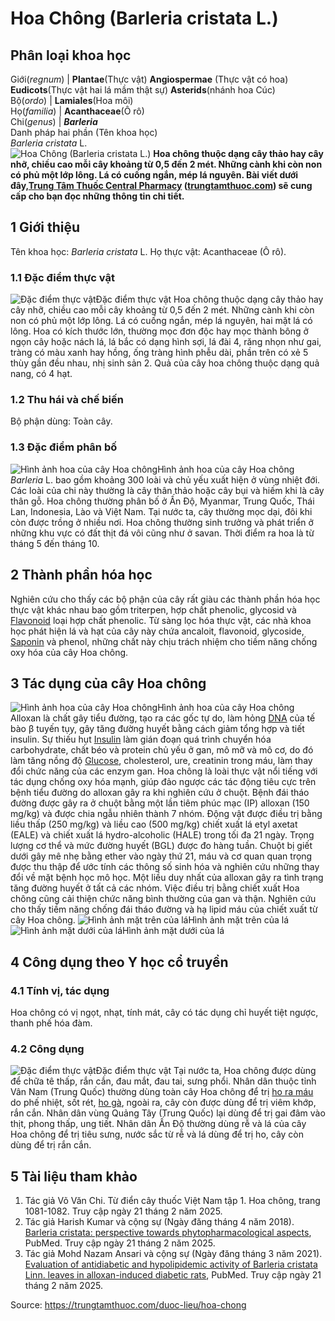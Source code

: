 # Hoa Chông (Barleria cristata L.)

Phân loại khoa học  
---  
Giới(_regnum_) |  **Plantae**(Thực vật) **Angiospermae** (Thực vật có hoa) **Eudicots**(Thực vật hai lá mầm thật sự) **Asterids**(nhánh hoa Cúc)  
Bộ(_ordo_) | **Lamiales**(Hoa môi)  
Họ(_familia_) | **Acanthaceae**(Ô rô)  
Chi(_genus_) | **_Barleria_**  
Danh pháp hai phần (Tên khoa học)  
_Barleria cristata_ L.  
![Hoa Chông \(Barleria cristata L.\)](https://trungtamthuoc.com/images/others/cay-hoa-chong-3242.jpg)
**Hoa chông thuộc dạng cây thảo hay cây nhỡ, chiều cao mỗi cây khoảng từ 0,5 đến 2 mét. Những cành khi còn non có phủ một lớp lông. Lá có cuống ngắn, mép lá nguyên. Bài viết dưới đây,[Trung Tâm Thuốc Central Pharmacy](https://trungtamthuoc.com/ "Trung Tâm Thuốc Central Pharmacy") ([trungtamthuoc.com](https://trungtamthuoc.com/ "trungtamthuoc.com")) sẽ cung cấp cho bạn đọc những thông tin chi tiết.**
##  1 Giới thiệu
Tên khoa học: _Barleria cristata_ L.
Họ thực vật: Acanthaceae (Ô rô).
### 1.1 Đặc điểm thực vật
![Đặc điểm thực vật](https://trungtamthuoc.com/images/item/cay-hoa-chong-0.jpg)Đặc điểm thực vật
Hoa chông thuộc dạng cây thảo hay cây nhỡ, chiều cao mỗi cây khoảng từ 0,5 đến 2 mét. Những cành khi còn non có phủ một lớp lông.
Lá có cuống ngắn, mép lá nguyên, hai mặt lá có lông.
Hoa có kích thước lớn, thường mọc đơn độc hay mọc thành bông ở ngọn cây hoặc nách lá, lá bắc có dạng hình sợi, lá đài 4, răng nhọn như gai, tràng có màu xanh hay hồng, ống tràng hình phễu dài, phần trên có xẻ 5 thùy gần đều nhau, nhị sinh sản 2.
Quả của cây hoa chông thuộc dạng quả nang, có 4 hạt.
### 1.2 Thu hái và chế biến
Bộ phận dùng: Toàn cây.
### 1.3 Đặc điểm phân bố
![Hình ảnh hoa của cây Hoa chông](https://trungtamthuoc.com/images/item/cay-hoa-chong-1.jpg)Hình ảnh hoa của cây Hoa chông
 _Barleria_ L. bao gồm khoảng 300 loài và chủ yếu xuất hiện ở vùng nhiệt đới. Các loài của chi này thường là cây thân thảo hoặc cây bụi và hiếm khi là cây thân gỗ.
Hoa chông thường phân bố ở Ấn Độ, Myanmar, Trung Quốc, Thái Lan, Indonesia, Lào và Việt Nam. Tại nước ta, cây thường mọc dại, đôi khi còn được trồng ở nhiều nơi.
Hoa chông thường sinh trưởng và phát triển ở những khu vực có đất thịt đá vôi cũng như ở savan.
Thời điểm ra hoa là từ tháng 5 đến tháng 10.
##  2 Thành phần hóa học
Nghiên cứu cho thấy các bộ phận của cây rất giàu các thành phần hóa học thực vật khác nhau bao gồm triterpen, hợp chất phenolic, glycosid và [Flavonoid](https://trungtamthuoc.com/hoat-chat/flavonoid "Flavonoid") loại hợp chất phenolic.
Từ sàng lọc hóa thực vật, các nhà khoa học phát hiện lá và hạt của cây này chứa ancaloit, flavonoid, glycoside, [Saponin](https://trungtamthuoc.com/hoat-chat/saponin "Saponin") và phenol, những chất này chịu trách nhiệm cho tiềm năng chống oxy hóa của cây Hoa chông.
##  3 Tác dụng của cây Hoa chông
![Hình ảnh hoa của cây Hoa chông](https://trungtamthuoc.com/images/item/cay-hoa-chong-2.jpg)Hình ảnh hoa của cây Hoa chông
Alloxan là chất gây tiểu đường, tạo ra các gốc tự do, làm hỏng [DNA](https://trungtamthuoc.com/hoat-chat/dna "DNA") của tế bào β tuyến tụy, gây tăng đường huyết bằng cách giảm tổng hợp và tiết insulin. Sự thiếu hụt [Insulin](https://trungtamthuoc.com/hoat-chat/insulin "Insulin") làm gián đoạn quá trình chuyển hóa carbohydrate, chất béo và protein chủ yếu ở gan, mô mỡ và mô cơ, do đó làm tăng nồng độ [Glucose](https://trungtamthuoc.com/hoat-chat/glucose "Glucose"), cholesterol, ure, creatinin trong máu, làm thay đổi chức năng của các enzym gan. Hoa chông là loài thực vật nổi tiếng với tác dụng chống oxy hóa mạnh, giúp đảo ngược các tác động tiêu cực trên bệnh tiểu đường do alloxan gây ra khi nghiên cứu ở chuột.
Bệnh đái tháo đường được gây ra ở chuột bằng một lần tiêm phúc mạc (IP) alloxan (150 mg/kg) và được chia ngẫu nhiên thành 7 nhóm. Động vật được điều trị bằng liều thấp (250 mg/kg) và liều cao (500 mg/kg) chiết xuất lá etyl axetat (EALE) và chiết xuất lá hydro-alcoholic (HALE) trong tối đa 21 ngày. Trọng lượng cơ thể và mức đường huyết (BGL) được đo hàng tuần. Chuột bị giết dưới gây mê nhẹ bằng ether vào ngày thứ 21, máu và cơ quan quan trọng được thu thập để ước tính các thông số sinh hóa và nghiên cứu những thay đổi về mặt bệnh học mô học. Một liều duy nhất của alloxan gây ra tình trạng tăng đường huyết ở tất cả các nhóm.
Việc điều trị bằng chiết xuất Hoa chông cũng cải thiện chức năng bình thường của gan và thận. Nghiên cứu cho thấy tiềm năng chống đái tháo đường và hạ lipid máu của chiết xuất từ cây Hoa chông.
![Hình ảnh mặt trên của lá](https://trungtamthuoc.com/images/item/cay-hoa-chong-3.jpg)Hình ảnh mặt trên của lá![Hình ảnh mặt dưới của lá](https://trungtamthuoc.com/images/item/cay-hoa-chong-5.jpg)Hình ảnh mặt dưới của lá
##  4 Công dụng theo Y học cổ truyền
### 4.1 Tính vị, tác dụng
Hoa chông có vị ngọt, nhạt, tính mát, cây có tác dụng chỉ huyết tiệt ngược, thanh phế hóa đàm.
### 4.2 Công dụng
![Đặc điểm thực vật](https://trungtamthuoc.com/images/item/cay-hoa-chong-4.jpg)Đặc điểm thực vật
Tại nước ta, Hoa chông được dùng để chữa tê thấp, rắn cắn, đau mắt, đau tai, sưng phổi.
Nhân dân thuộc tỉnh Vân Nam (Trung Quốc) thường dùng toàn cây Hoa chông để trị [ho ra máu](https://trungtamthuoc.com/bai-viet/ho-ra-mau "ho ra máu") do phế nhiệt, sốt rét, [ho gà](https://trungtamthuoc.com/bai-viet/ho-ga-o-tre-em "ho gà"), ngoài ra, cây còn được dùng để trị viêm khớp, rắn cắn.
Nhân dân vùng Quảng Tây (Trung Quốc) lại dùng để trị gai đâm vào thịt, phong thấp, ung tiết.
Nhân dân Ấn Độ thường dùng rễ và lá của cây Hoa chông để trị tiêu sưng, nước sắc từ rễ và lá dùng để trị ho, cây còn dùng để trị rắn cắn.
##  5 Tài liệu tham khảo
  1. Tác giả Võ Văn Chi. Từ điển cây thuốc Việt Nam tập 1. Hoa chông, trang 1081-1082. Truy cập ngày 21 tháng 2 năm 2025.
  2. Tác giả Harish Kumar và cộng sự (Ngày đăng tháng 4 năm 2018). [Barleria cristata: perspective towards phytopharmacological aspects](https://pubmed.ncbi.nlm.nih.gov/29441576/), PubMed. Truy cập ngày 21 tháng 2 năm 2025.
  3. Tác giả Mohd Nazam Ansari và cộng sự (Ngày đăng tháng 3 năm 2021). [Evaluation of antidiabetic and hypolipidemic activity of Barleria cristata Linn. leaves in alloxan-induced diabetic rats](https://pmc.ncbi.nlm.nih.gov/articles/PMC7969671/), PubMed. Truy cập ngày 21 tháng 2 năm 2025.




Source: https://trungtamthuoc.com/duoc-lieu/hoa-chong